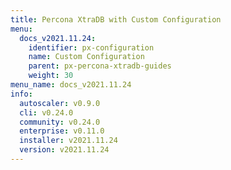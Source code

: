 ```yaml
---
title: Percona XtraDB with Custom Configuration
menu:
  docs_v2021.11.24:
    identifier: px-configuration
    name: Custom Configuration
    parent: px-percona-xtradb-guides
    weight: 30
menu_name: docs_v2021.11.24
info:
  autoscaler: v0.9.0
  cli: v0.24.0
  community: v0.24.0
  enterprise: v0.11.0
  installer: v2021.11.24
  version: v2021.11.24
---
```



